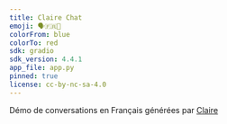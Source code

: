 ```yaml
---
title: Claire Chat
emoji: 🗣️🇫🇷💬
colorFrom: blue
colorTo: red
sdk: gradio
sdk_version: 4.4.1
app_file: app.py
pinned: true
license: cc-by-nc-sa-4.0
---
```


Démo de conversations en Français générées par [Claire](https://huggingface.co/OpenLLM-France/Claire-7B-0.1)
